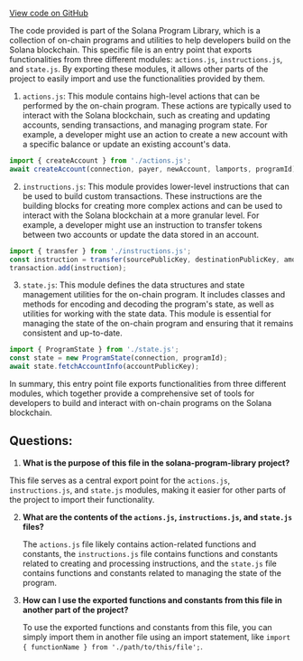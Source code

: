 [View code on GitHub](https://github.com/solana-labs/solana-program-library/token/js/src/extensions/interestBearingMint/index.ts)

The code provided is part of the Solana Program Library, which is a collection of on-chain programs and utilities to help developers build on the Solana blockchain. This specific file is an entry point that exports functionalities from three different modules: `actions.js`, `instructions.js`, and `state.js`. By exporting these modules, it allows other parts of the project to easily import and use the functionalities provided by them.

1. `actions.js`: This module contains high-level actions that can be performed by the on-chain program. These actions are typically used to interact with the Solana blockchain, such as creating and updating accounts, sending transactions, and managing program state. For example, a developer might use an action to create a new account with a specific balance or update an existing account's data.

```javascript
import { createAccount } from './actions.js';
await createAccount(connection, payer, newAccount, lamports, programId);
```

2. `instructions.js`: This module provides lower-level instructions that can be used to build custom transactions. These instructions are the building blocks for creating more complex actions and can be used to interact with the Solana blockchain at a more granular level. For example, a developer might use an instruction to transfer tokens between two accounts or update the data stored in an account.

```javascript
import { transfer } from './instructions.js';
const instruction = transfer(sourcePublicKey, destinationPublicKey, amount);
transaction.add(instruction);
```

3. `state.js`: This module defines the data structures and state management utilities for the on-chain program. It includes classes and methods for encoding and decoding the program's state, as well as utilities for working with the state data. This module is essential for managing the state of the on-chain program and ensuring that it remains consistent and up-to-date.

```javascript
import { ProgramState } from './state.js';
const state = new ProgramState(connection, programId);
await state.fetchAccountInfo(accountPublicKey);
```

In summary, this entry point file exports functionalities from three different modules, which together provide a comprehensive set of tools for developers to build and interact with on-chain programs on the Solana blockchain.
## Questions: 
 1. **What is the purpose of this file in the solana-program-library project?**

   This file serves as a central export point for the `actions.js`, `instructions.js`, and `state.js` modules, making it easier for other parts of the project to import their functionality.

2. **What are the contents of the `actions.js`, `instructions.js`, and `state.js` files?**

   The `actions.js` file likely contains action-related functions and constants, the `instructions.js` file contains functions and constants related to creating and processing instructions, and the `state.js` file contains functions and constants related to managing the state of the program.

3. **How can I use the exported functions and constants from this file in another part of the project?**

   To use the exported functions and constants from this file, you can simply import them in another file using an import statement, like `import { functionName } from './path/to/this/file';`.